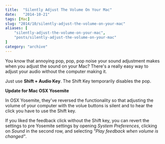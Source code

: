 ```yaml
---
title:  "Silently Adjust The Volume On Your Mac"
date:   "2014-10-21"
tags: [Mac]
slug: "2014/10/silently-adjust-the-volume-on-your-mac"
aliases: [
    "silently-adjust-the-volume-on-your-mac",
    "posts/silently-adjust-the-volume-on-your-mac"
]
category: "archive"
---
```


You know that annoying pop, pop, pop noise your sound adjustment makes when you adjust the sound on your Mac? There's a really easy way to adjust your audio without the computer making it.

Just use __Shift + Audio Key__. The Shift Key temporarily disables the pop.

**Update for Mac OSX Yosemite**

In OSX Yosemite, they've reversed the functionality so that adjusting the volume of your computer with the volue buttons is silent and to hear the click you have to use the Shift key.

If you liked the feedback click without the Shift key, you can revert the settings to pre Yosemite settings by opening *System Preferences*, clicking on *Sound* in the second row, and selecting *"Play feedback when volume is changed"*.
